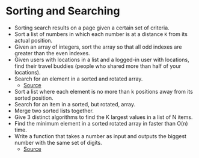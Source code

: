 # Sorting and Searching

* Sorting search results on a page given a certain set of criteria.
* Sort a list of numbers in which each number is at a distance `K` from its actual position.
* Given an array of integers, sort the array so that all odd indexes are greater than the even indexes.
* Given users with locations in a list and a logged-in user with locations, find their travel buddies (people who shared more than half of your locations).
* Search for an element in a sorted and rotated array.
  * [Source](http://blog.gainlo.co/index.php/2017/01/12/rotated-array-binary-search/)
* Sort a list where each element is no more than k positions away from its sorted position.
* Search for an item in a sorted, but rotated, array.
* Merge two sorted lists together.
* Give 3 distinct algorithms to find the K largest values in a list of N items.
* Find the minimum element in a sorted rotated array in faster than O(n) time.
* Write a function that takes a number as input and outputs the biggest number with the same set of digits.
  * [Source](http://blog.gainlo.co/index.php/2017/01/20/arrange-given-numbers-to-form-the-biggest-number-possible/)
